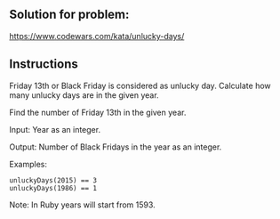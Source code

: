 ## Solution for problem:

https://www.codewars.com/kata/unlucky-days/

## Instructions

Friday 13th or Black Friday is considered as unlucky day. Calculate how many unlucky days are in the given year.

Find the number of Friday 13th in the given year.

Input: Year as an integer.

Output: Number of Black Fridays in the year as an integer.

Examples:
```
unluckyDays(2015) == 3
unluckyDays(1986) == 1
```
Note: In Ruby years will start from 1593.